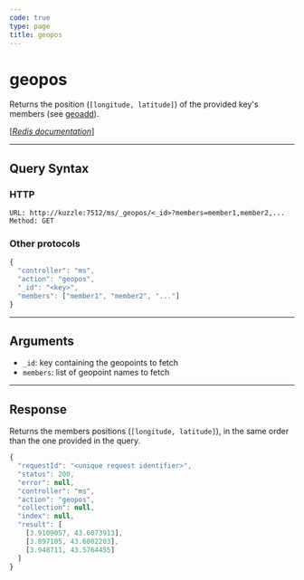 ```yaml
---
code: true
type: page
title: geopos
---
```


# geopos



Returns the position (`[longitude, latitude]`) of the provided key's members (see [geoadd](/core/1/api/api-reference/controller-memory-storage/geoadd/)).

[[_Redis documentation_]](https://redis.io/commands/geopos)

---

## Query Syntax

### HTTP

```http
URL: http://kuzzle:7512/ms/_geopos/<_id>?members=member1,member2,...
Method: GET
```

### Other protocols

```js
{
  "controller": "ms",
  "action": "geopos",
  "_id": "<key>",
  "members": ["member1", "member2", "..."]
}
```

---

## Arguments

- `_id`: key containing the geopoints to fetch
- `members`: list of geopoint names to fetch

---

## Response

Returns the members positions (`[longitude, latitude]`), in the same order than the one provided in the query.

```javascript
{
  "requestId": "<unique request identifier>",
  "status": 200,
  "error": null,
  "controller": "ms",
  "action": "geopos",
  "collection": null,
  "index": null,
  "result": [
    [3.9109057, 43.6073913],
    [3.897105, 43.6002203],
    [3.948711, 43.5764455]
  ]
}
```

